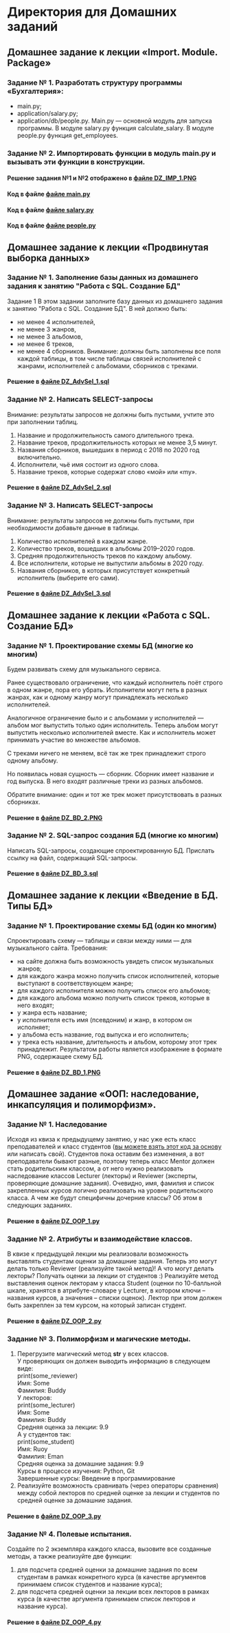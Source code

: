 # Директория для Домашних заданий

## Домашнее задание к лекции «Import. Module. Package»

### Задание № 1. Разработать структуру программы «Бухгалтерия»:
* main.py;
* application/salary.py;
* application/db/people.py.
Main.py — основной модуль для запуска программы.
В модуле salary.py функция calculate_salary.
В модуле people.py функция get_employees.

### Задание № 2. Импортировать функции в модуль main.py и вызывать эти функции в конструкции.

#### Решение задания №1 и №2 отображено в [файле DZ_IMP_1.PNG](https://github.com/nemoymoy/Git/blob/main/DZ_IMP_1.PNG)
#### Код в файле [файле main.py](https://github.com/nemoymoy/Git/blob/main/main.py)
#### Код в файле [файле salary.py](https://github.com/nemoymoy/Git/blob/main/salary.py)
#### Код в файле [файле people.py](https://github.com/nemoymoy/Git/blob/main/people.py)

## Домашнее задание к лекции «Продвинутая выборка данных»

### Задание № 1. Заполнение базы данных из домашнего задания к занятию "Работа с SQL. Создание БД"

Задание 1
В этом задании заполните базу данных из домашнего задания к занятию "Работа с SQL. Создание БД". В ней должно быть:
- не менее 4 исполнителей,
- не менее 3 жанров,
- не менее 3 альбомов,
- не менее 6 треков,
- не менее 4 сборников.
Внимание: должны быть заполнены все поля каждой таблицы, в том числе таблицы связей исполнителей с жанрами, 
исполнителей с альбомами, сборников с треками.

#### Решение в [файле DZ_AdvSel_1.sql](https://github.com/nemoymoy/Git/blob/main/DZ_AdvSel_1.sql)

### Задание № 2. Написать SELECT-запросы

Внимание: результаты запросов не должны быть пустыми, учтите это при заполнении таблиц.
1. Название и продолжительность самого длительного трека.
2. Название треков, продолжительность которых не менее 3,5 минут.
3. Названия сборников, вышедших в период с 2018 по 2020 год включительно.
4. Исполнители, чьё имя состоит из одного слова.
5. Название треков, которые содержат слово «мой» или «my».

#### Решение в [файле DZ_AdvSel_2.sql](https://github.com/nemoymoy/Git/blob/main/DZ_AdvSel_2.sql)

### Задание № 3. Написать SELECT-запросы

Внимание: результаты запросов не должны быть пустыми, при необходимости добавьте данные в таблицы.
1. Количество исполнителей в каждом жанре.
2. Количество треков, вошедших в альбомы 2019–2020 годов.
3. Средняя продолжительность треков по каждому альбому.
4. Все исполнители, которые не выпустили альбомы в 2020 году.
5. Названия сборников, в которых присутствует конкретный исполнитель (выберите его сами).

#### Решение в [файле DZ_AdvSel_3.sql](https://github.com/nemoymoy/Git/blob/main/DZ_AdvSel_3.sql)

## Домашнее задание к лекции «Работа с SQL. Создание БД»

### Задание № 1. Проектирование схемы БД (многие ко многим)

Будем развивать схему для музыкального сервиса.

Ранее существовало ограничение, что каждый исполнитель поёт строго в одном жанре, пора его убрать. 
Исполнители могут петь в разных жанрах, как и одному жанру могут принадлежать несколько исполнителей.

Аналогичное ограничение было и с альбомами у исполнителей — альбом мог выпустить только один исполнитель. 
Теперь альбом могут выпустить несколько исполнителей вместе. 
Как и исполнитель может принимать участие во множестве альбомов.

С треками ничего не меняем, всё так же трек принадлежит строго одному альбому.

Но появилась новая сущность — сборник. Сборник имеет название и год выпуска. 
В него входят различные треки из разных альбомов.

Обратите внимание: один и тот же трек может присутствовать в разных сборниках.

#### Решение в [файле DZ_BD_2.PNG](https://github.com/nemoymoy/Git/blob/main/DZ_BD_2.PNG)

### Задание № 2. SQL-запрос создания БД (многие ко многим)

Написать SQL-запросы, создающие спроектированную БД. 
Прислать ссылку на файл, содержащий SQL-запросы.

#### Решение в [файле DZ_BD_3.sql](https://github.com/nemoymoy/Git/blob/main/DZ_BD_3.sql)


## Домашнее задание к лекции «Введение в БД. Типы БД»

### Задание № 1. Проектирование схемы БД (один ко многим)

Спроектировать схему — таблицы и связи между ними — для музыкального сайта. Требования:

- на сайте должна быть возможность увидеть список музыкальных жанров;
- для каждого жанра можно получить список исполнителей, которые выступают в соответствующем жанре;
- для каждого исполнителя можно получить список его альбомов;
- для каждого альбома можно получить список треков, которые в него входят;
- у жанра есть название;
- у исполнителя есть имя (псевдоним) и жанр, в котором он исполняет;
- у альбома есть название, год выпуска и его исполнитель;
- у трека есть название, длительность и альбом, которому этот трек принадлежит.
Результатом работы является изображение в формате PNG, содержащее схему БД.

#### Решение в [файле DZ_BD_1.PNG](https://github.com/nemoymoy/Git/blob/main/DZ_BD_1.PNG)


## Домашнее задание «ООП: наследование, инкапсуляция и полиморфизм».

### Задание № 1. Наследование

Исходя из квиза к предыдущему занятию, у нас уже есть класс преподавателей и класс студентов 
([вы можете взять этот код за основу](https://github.com/netology-code/py-homeworks-basic/blob/new_oop/6.classes/students_and_mentor.py) или написать свой). 
Студентов пока оставим без изменения, а вот преподаватели бывают разные, 
поэтому теперь класс Mentor должен стать родительским классом, 
а от него нужно реализовать наследование классов Lecturer (лекторы) 
и Reviewer (эксперты, проверяющие домашние задания). 
Очевидно, имя, фамилия и список закрепленных курсов логично реализовать на уровне родительского класса. 
А чем же будут специфичны дочерние классы? Об этом в следующих заданиях.

#### Решение в [файле DZ_OOP_1.py](https://github.com/nemoymoy/Git/blob/main/DZ_OOP_1.py)

### Задание № 2. Атрибуты и взаимодействие классов.

В квизе к предыдущей лекции мы реализовали возможность выставлять студентам оценки за домашние задания. 
Теперь это могут делать только Reviewer (реализуйте такой метод)! 
А что могут делать лекторы? Получать оценки за лекции от студентов :) 
Реализуйте метод выставления оценок лекторам у класса Student (оценки по 10-балльной шкале, 
хранятся в атрибуте-словаре у Lecturer, в котором ключи – названия курсов, а значения – списки оценок). 
Лектор при этом должен быть закреплен за тем курсом, на который записан студент.

#### Решение в [файле DZ_OOP_2.py](https://github.com/nemoymoy/Git/blob/main/DZ_OOP_2.py)

### Задание № 3. Полиморфизм и магические методы.

1. Перегрузите магический метод __str__ у всех классов.  
У проверяющих он должен выводить информацию в следующем виде:  
    print(some_reviewer)  
    Имя: Some  
    Фамилия: Buddy  
У лекторов:  
    print(some_lecturer)  
    Имя: Some  
    Фамилия: Buddy  
    Средняя оценка за лекции: 9.9  
А у студентов так:  
    print(some_student)  
    Имя: Ruoy  
    Фамилия: Eman  
    Средняя оценка за домашние задания: 9.9  
    Курсы в процессе изучения: Python, Git  
    Завершенные курсы: Введение в программирование  
2. Реализуйте возможность сравнивать (через операторы сравнения) между собой лекторов по средней оценке за лекции 
и студентов по средней оценке за домашние задания.

#### Решение в [файле DZ_OOP_3.py](https://github.com/nemoymoy/Git/blob/main/DZ_OOP_3.py)

### Задание № 4. Полевые испытания.

Создайте по 2 экземпляра каждого класса, вызовите все созданные методы, а также реализуйте две функции:
1. для подсчета средней оценки за домашние задания по всем студентам в рамках конкретного курса 
(в качестве аргументов принимаем список студентов и название курса);
2. для подсчета средней оценки за лекции всех лекторов в рамках курса 
(в качестве аргумента принимаем список лекторов и название курса).

#### Решение в [файле DZ_OOP_4.py](https://github.com/nemoymoy/Git/blob/main/DZ_OOP_4.py)
